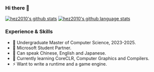### Hi there 👋
[![hez2010's github stats](https://github-readme-stats.vercel.app/api?username=hez2010&show_icons=true&icon_color=199861&count_private=true&include_all_commits=true&hide_border=true)](https://github.com/hez2010)
[![hez2010's github language stats](https://github-readme-stats.vercel.app/api/top-langs/?username=hez2010&langs_count=8&layout=compact&hide_border=true)](https://github.com/hez2010)

### Experience & Skills

- 🏫 Undergraduate Master of Computer Science, 2023-2025. 
- 👯 Microsoft Student Partner. 
- 💬 Can speak Chinese, English and Japanese. 
- 🌱 Currently learning CoreCLR, Computer Graphics and Compilers. 
- ⚡ Want to write a runtime and a game engine.
